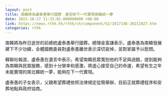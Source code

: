 ```yaml
---
layout: post
title: 南韓將為盧泰愚舉行國葬　遺言盼下一代實現兩韓統一夢
date: 2021-10-27 11:33:02.000000000 +08:00
link: https://news.rthk.hk/rthk/ch/component/k2/1617146-20211027.htm
categories: rthk
---
```


南韓將為昨日逝世的前總統盧泰愚舉行國葬。總理金富謙表示，盧泰愚為南韓發展建下不少功績，全體國務委員對盧泰愚離世表示深切哀悼，並對家屬予以慰問。

韓聯社報道，盧泰愚在遺言中表示，希望南韓民眾寬恕他的不足與過錯，提到能夠為南韓與民眾服務，感到十分榮幸和感激，將虛心接受自己的命運，希望有生之年未能實現的南北韓統一夢，能夠在下一代實現。

盧泰愚的子女表示，父親希望葬禮依照法律規定從簡舉辦，目前正就葬禮程序和安葬地點與政府協商。

